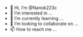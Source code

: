 - 👋 Hi, I’m @Nanok223c
- 👀 I’m interested in ...
- 🌱 I’m currently learning ...
- 💞️ I’m looking to collaborate on ...
- 📫 How to reach me ...

<!---
Nanok223c/Nanok223c is a ✨ special ✨ repository because its `README.md` (this file) appears on your GitHub profile.
You can click the Preview link to take a look at your changes.
--->
